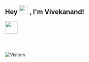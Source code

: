 ## Hey <img src="https://github.com/TheDudeThatCode/TheDudeThatCode/blob/master/Assets/Hi.gif" width="29px"> , I'm Vivekanand!
<a href = "mailto:mailofvivekanand@gmail.com">
  <img align="left" width = "40px" src="https://img.icons8.com/color/48/000000/gmail-new.png" />
</a>
<br />
<br />
<br />
<br />
<br />

![Visitors](https://visitor-badge.laobi.icu/badge?page_id=VivekanandKumar.Vivekanand-Kumar)
